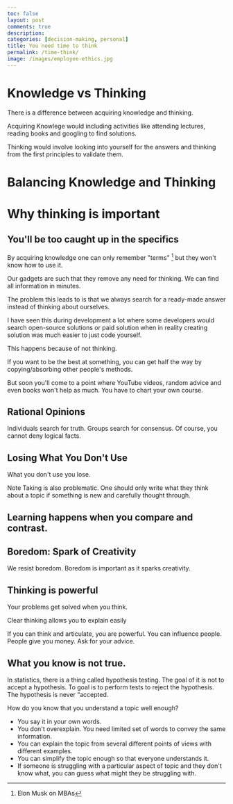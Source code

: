 ```yaml
---
toc: false
layout: post
comments: true
description:
categories: [decision-making, personal]
title: You need time to think
permalink: /time-think/
image: /images/employee-ethics.jpg
---
```


# Knowledge vs Thinking
There is a difference between acquiring knowledge and thinking.

Acquiring Knowlege would including activities like attending lectures, reading books and googling to find solutions.

Thinking would involve looking into yourself for the answers and thinking from the first principles to validate them.

# Balancing Knowledge and Thinking

# Why thinking is important

## You'll be too caught up in the specifics
By acquiring knowledge one can only remember "terms" [^1] but they won't know how to use it.

Our gadgets are such that they remove any need for thinking. We can find all information in minutes.

The problem this leads to is that we always search for a ready-made answer instead of thinking about ourselves.

I have seen this during development a lot where some developers would search open-source solutions or paid solution when in reality creating solution was much easier to just code yourself.

This happens because of not thinking.

If you want to be the best at something, you can get half the way by copying/absorbing other people's methods.

But soon you'll come to a point where YouTube videos, random advice and even books won't help as much. You have to chart your own course.

## Rational Opinions

Individuals search for truth. Groups search for consensus. Of course, you cannot deny logical facts.

## Losing What You Don't Use
What you don't use you lose.

Note Taking is also problematic. One should only write what they think about a topic if something is new and carefully thought through.

## Learning happens when you compare and contrast.

## Boredom: Spark of Creativity
We resist boredom. Boredom is important as it sparks creativity.

## Thinking is powerful

Your problems get solved when you think.

Clear thinking allows you to explain easily

If you can think and articulate, you are powerful. You can influence people. People give you money. Ask for your advice.

## What you know is not true.

In statistics, there is a thing called hypothesis testing. The goal of it is not to accept a hypothesis. To goal is to perform tests to reject the hypothesis. The hypothesis is never “accepted.

How do you know that you understand a topic well enough?

- You say it in your own words.
- You don't overexplain. You need limited set of words to convey the same information.
- You can explain the topic from several different points of views with different examples.
- You can simplify the topic enough so that everyone understands it.
- If someone is struggling with a particular aspect of topic and they don't know what, you can guess what might they be struggling with.

[^1]: Elon Musk on MBAs